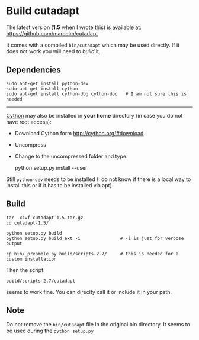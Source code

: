 Build cutadapt
================

The latest version (__1.5__ when I wrote this) is available at: 
<https://github.com/marcelm/cutadapt>


It comes with a compiled `bin/cutadapt` which may be used directly. 
If it does not work you will need to _build_ it.


Dependencies
------------

    sudo apt-get install python-dev
    sudo apt-get install cython 
    sudo apt-get install cython-dbg cython-doc   # I am not sure this is needed 

----

[Cython](http://cython.org/) may also be installed in __your home__ directory (in case you do not have root access):

- Download Cython form <http://cython.org/#download>
- Uncompress 
- Change to the uncompressed folder and type: 

    python setup.py install --user

Still `python-dev` needs to be installed (I do not know if there is a local way to install this or if it has to be installed via apt)


Build
----------------

    tar -xzvf cutadapt-1.5.tar.gz 
    cd cutadapt-1.5/
    
    python setup.py build
    python setup.py build_ext -i               # -i is just for verbose output
    
    cp bin/_preamble.py build/scripts-2.7/     # this is needed for a custom installation


Then the script 

    build/scripts-2.7/cutadapt
    
seems to work fine. 
You can direclty call it or include it in your path.



Note
--------------------

Do not remove the `bin/cutadapt` file in the original bin directory. It seems to be used during the `python setup.py`

